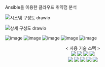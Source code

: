 Ansible을 이용한 클라우드 취약점 분석 

![시스템 구성도 drawio](https://github.com/user-attachments/assets/b7512b0e-1e45-40f3-9dae-61f93f80934b)

![상세 구성도 drawio](https://github.com/user-attachments/assets/658cabcc-9577-4bb6-9fa8-1ae2b3915b26)

![image](https://github.com/user-attachments/assets/06e08b66-44ad-4a9f-804f-ae51246435b2)
![image](https://github.com/user-attachments/assets/805ee3f0-965f-4c4c-9b90-94be062dd211)
![image](https://github.com/user-attachments/assets/8c354504-bd34-4f64-b131-501d9cf296a1)
![image](https://github.com/user-attachments/assets/51c7af4d-0777-4ac0-9ac6-145180a7ba2e)
![image](https://github.com/user-attachments/assets/8dda8c12-df6b-40d2-af38-b31cd8dd2a07)

<div align=center> 
 < 사용 기술 스택 >
</div>
  
<div align=center> 
 <img src="https://img.shields.io/badge/redis-red?style=for-the-badge&logo=grafana&logoColor=white">
 <img src="https://img.shields.io/badge/ubuntu-orange?style=for-the-badge&logo=ubuntu&logoColor=white">
 <img src="https://img.shields.io/badge/apache-white?style=for-the-badge&logo=apache&logoColor=red">
 <img src="https://img.shields.io/badge/Ansible-black?style=for-the-badge&logo=ansible&logoColor=white">
 <br>
 
 <img src="https://img.shields.io/badge/grafana-yellow?style=for-the-badge&logo=grafana&logoColor=black">
 <img src="https://img.shields.io/badge/linux-FCC624?style=for-the-badge&logo=linux&logoColor=black">
 <img src="https://img.shields.io/badge/mysql-4479A1?style=for-the-badge&logo=mysql&logoColor=white">
 <img src="https://img.shields.io/badge/github-181717?style=for-the-badge&logo=github&logoColor=white">
 <img src="https://img.shields.io/badge/git-F05032?style=for-the-badge&logo=git&logoColor=white">
</div>
